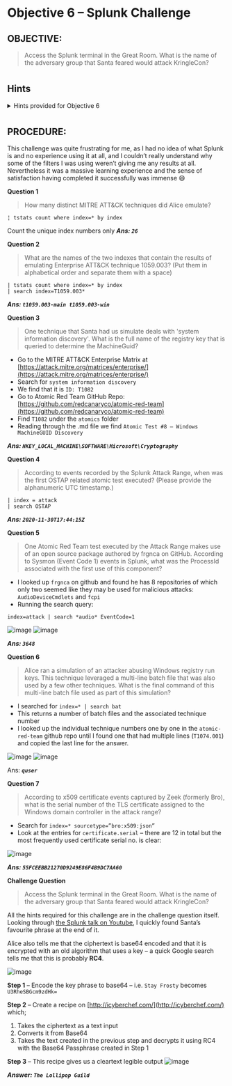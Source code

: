 # Objective 6 – Splunk Challenge #

## OBJECTIVE: ##
>Access the Splunk terminal in the Great Room. What is the name of the adversary group that Santa feared would attack KringleCon?
#  

## Hints ##
<details>
  <summary>Hints provided for Objective 6</summary>
 
>-	**MINTY CANDYCANE:** Defenders often need to manipulate data to `decRypt`, `deCode`, and `reform` it into something that is useful. Cyber Chef is extremely useful here!
>-	**MINTY CANDYCANE:** There was a great [Splunk talk](https://www.youtube.com/watch?v=qbIhHhRKQCw) at KringleCon 2 that's still available!
>-	**MINTY CANDYCANE:** Dave Herrald talks about emulating advanced adversaries and [hunting them with Splunk](https://www.youtube.com/watch?v=RxVgEFt08kU).

</details>

#  
## PROCEDURE: ##
This challenge was quite frustrating for me, as I had no idea of what Splunk is and no experience using it at all, and I couldn’t really understand why some of the filters I was using weren’t giving me any results at all.  Nevertheless it was a massive learning experience and the sense of satisfaction having completed it successfully was immense 😄

**Question 1**
>How many distinct MITRE ATT&CK techniques did Alice emulate?
```
¦ tstats count where index=* by index
```
  Count the unique index numbers only
***Ans: `26`***


**Question 2**
>What are the names of the two indexes that contain the results of emulating Enterprise ATT&CK technique 1059.003? (Put them in alphabetical order and separate them with a space)
```
| tstats count where index=* by index 
| search index=T1059.003*
```
***Ans: `t1059.003-main t1059.003-win`***

**Question 3**
>One technique that Santa had us simulate deals with 'system information discovery'. What is the full name of the registry key that is queried to determine the MachineGuid?

-  Go to the MITRE ATT&CK Enterprise Matrix at [https://attack.mitre.org/matrices/enterprise/](https://attack.mitre.org/matrices/enterprise/)
-  Search for `system information discovery`
-  We find that it is `ID: T1082`
-  Go to Atomic Red Team GitHub Repo: [https://github.com/redcanaryco/atomic-red-team](https://github.com/redcanaryco/atomic-red-team)
-  Find `T1082` under the `atomics` folder
-  Reading through the .md file we find `Atomic Test #8 – Windows MachineGUID Discovery`
 
***Ans: `HKEY_LOCAL_MACHINE\SOFTWARE\Microsoft\Cryptography`***

**Question 4**
>According to events recorded by the Splunk Attack Range, when was the first OSTAP related atomic test executed? (Please provide the alphanumeric UTC timestamp.)
```
| index = attack
| search OSTAP
```
***Ans: `2020-11-30T17:44:15Z`***

**Question 5**
>One Atomic Red Team test executed by the Attack Range makes use of an open source package authored by frgnca on GitHub. According to Sysmon (Event Code 1) events in Splunk, what was the ProcessId associated with the first use of this component?

-  I looked up `frgnca` on github and found he has 8 repositories of which only two seemed like they may be used for malicious attacks: `AudioDeviceCmdlets` and `fcpi`
-  Running the search query:
```
index=attack | search *audio* EventCode=1
```
![image](https://github.com/beta-j/SANS-Holiday-Hack-Challenge-2020/assets/60655500/87e1d482-6e87-4631-b6ce-87df70a6ef36)
![image](https://github.com/beta-j/SANS-Holiday-Hack-Challenge-2020/assets/60655500/c839c513-e792-4386-8f58-7e6df893d2d7)

***Ans: `3648`***

**Question 6**
>Alice ran a simulation of an attacker abusing Windows registry run keys. This technique leveraged a multi-line batch file that was also used by a few other techniques. What is the final command of this multi-line batch file used as part of this simulation?

-  I searched for ``index=* | search bat``
-  This returns a number of batch files and the associated technique number
-  I looked up the individual technique numbers one by one in the `atomic-red-team` github repo until I found one that had multiple lines (`T1074.001`) and copied the last line for the answer.
  
 ![image](https://github.com/beta-j/SANS-Holiday-Hack-Challenge-2020/assets/60655500/0cfed4e8-49e3-4f71-9c77-092b6332ee4f)
![image](https://github.com/beta-j/SANS-Holiday-Hack-Challenge-2020/assets/60655500/3d6fa0af-624f-4169-bfd8-566c48eeeaa5)

Ans: ***`quser`***


**Question 7**
>According to x509 certificate events captured by Zeek (formerly Bro), what is the serial number of the TLS certificate assigned to the Windows domain controller in the attack range?

-  Search for ``index=* sourcetype=”bro:x509:json”``
-  Look at the entries for `certificate.serial` – there are 12 in total but the most frequently used certificate serial no. is clear:

![image](https://github.com/beta-j/SANS-Holiday-Hack-Challenge-2020/assets/60655500/91aeaf36-df5a-4658-92f9-1daa02efe128)

***Ans: `55FCEEBB21270D9249E86F4B9DC7AA60`***


**Challenge Question**
>Access the Splunk terminal in the Great Room. What is the name of the adversary group that Santa feared would attack KringleCon?

All the hints required for this challenge are in the challenge question itself.  Looking through [the Splunk talk on Youtube](https://www.youtube.com/watch?v=qbIhHhRKQCw), I quickly found Santa’s favourite phrase at the end of it.

Alice also tells me that the ciphertext is base64 encoded and that it is encrypted with an old algorithm that uses a key – a quick Google search tells me that this is probably **RC4**.

![image](https://github.com/beta-j/SANS-Holiday-Hack-Challenge-2020/assets/60655500/541e0c56-177b-4dcd-bc26-477ef11f7abb)

**Step 1** – Encode the key phrase to base64 – i.e. `Stay Frosty` becomes ``U3RheSBGcm9zdHk=``

**Step 2** – Create a recipe on [http://icyberchef.com/](http://icyberchef.com/) which;
1.  Takes the ciphertext as a text input
1.  Converts it from Base64
1.  Takes the text created in the previous step and decrypts it using RC4 with the Base64 Passphrase created in Step 1
    
**Step 3** – This recipe gives us a cleartext legible output
![image](https://github.com/beta-j/SANS-Holiday-Hack-Challenge-2020/assets/60655500/419d8508-9291-4c30-a126-1cbbe25eb9b2)

***Answer: `The Lollipop Guild`***

